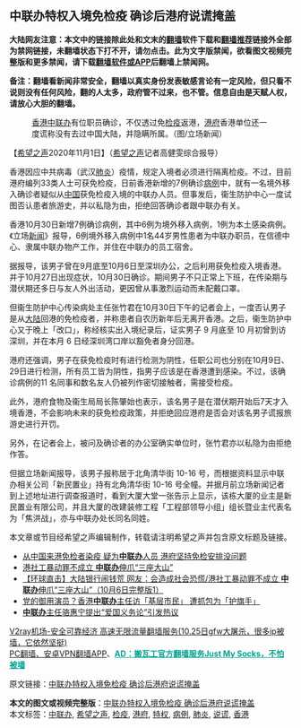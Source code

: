  <h2>中联办特权入境免检疫 确诊后港府说谎掩盖</h2> <p class="notice"><b>大陆网友注意：本文中的链接除此处和文末的<a href="https://github.com/bannedbook/fanqiang" >翻墙</a>软件下载和<a href="https://github.com/killgcd/justmysocks/blob/master/README.md">翻墙推荐</a>链接外全部为禁网链接，未翻墙状态下打不开，请勿点击。此为文字版禁闻，欲看图文视频完整版和更多禁闻，请下载<a href="https://github.com/bannedbook/fanqiang">翻墙软件或APP</a>后翻墙上禁闻网。</p><p>备注：翻墙看新闻非常安全，翻墙以真实身份发表敏感言论有一定风险，但只看不说则没有任何风险，翻的人太多，政府管不过来，也不管。信息自由是天赋人权，请放心大胆的翻墙。</b></p>  <div class="entry"> <figure><figcaption><a href="https://www.bannedbook.org/bnews/tag/%e9%a6%99%e6%b8%af/" class="st_tag internal_tag" rel="tag" title="标签 香港 下的日志">香港</a><a href="https://www.bannedbook.org/bnews/tag/%e4%b8%ad%e8%81%94%e5%8a%9e/" class="st_tag internal_tag" rel="tag" title="标签 中联办 下的日志">中联办</a>有位职员确诊，不仅透过免<a href="https://www.bannedbook.org/bnews/tag/%E6%A3%80%E7%96%AB/" class="st_tag internal_tag" rel="tag" title="标签 检疫 下的日志">检疫</a>返港，<a href="https://www.bannedbook.org/bnews/tag/%E6%B8%AF%E5%BA%9C/" class="st_tag internal_tag" rel="tag" title="标签 港府 下的日志">港府</a>香港单位还一度谎称没有去过中国大陆，并隐瞒所属。（图/立场新闻）</figcaption></figure> <p>【<span class='wp_keywordlink_affiliate'><a href="https://www.soundofhope.org" title="希望之声" target="_blank">希望之声</a></span>2020年11月1日】（<a href="https://www.bannedbook.org/bnews/tag/%e5%b8%8c%e6%9c%9b%e4%b9%8b%e5%a3%b0/" class="st_tag internal_tag" rel="tag" title="标签 希望之声 下的日志">希望之声</a>记者高健雯综合报导）</p> <p>香港因应中共病毒（武汉<a href="https://www.bannedbook.org/bnews/tag/%e8%82%ba%e7%82%8e/" class="st_tag internal_tag" rel="tag" title="标签 肺炎 下的日志">肺炎</a>）疫情，规定入境者必须进行隔离检疫。不过，目前港府编列33类人士可获免检疫，日前香港新增的7例确诊<a href="https://www.bannedbook.org/bnews/tag/%E7%97%85%E4%BE%8B/" class="st_tag internal_tag" rel="tag" title="标签 病例 下的日志">病例</a>中，就有一名境外移入确诊者疑似从<span class='wp_keywordlink_affiliate'><a href="https://www.bannedbook.org/" title="中国" target="_blank">中国</a></span>获免检疫入境的中联办人员。但事发后，衞生防护中心一度试图否认患者旅游史，并以私隐为由，拒绝回答确诊者跟中联办有关。</p> <p>香港10月30日新增7例确诊病例，其中6例为境外移入病例，1例为本土感染病例。《立场<span class='wp_keywordlink_affiliate'><a href="https://www.bannedbook.org/" title="新闻">新闻</a></span>》报导，6例境外移入病例中1名44岁男性患者为中联办职员，在信德中心、隶属中联办物产工作，并住在中联办的员工宿舍。</p>  <p>据报导，该男子曾在9月底至10月6日至深圳办公，之后利用获免检疫入境香港。并于10月27日出现症状，10月30日确诊。期间男子不只正常上下班，在传染期与潜伏期还多日与友人外出活动，更因曾从事激烈运动而未配戴口罩。</p> <p>但衞生防护中心传染病处主任张竹君在10月30日下午的记者会上，一度否认男子是从<span class='wp_keywordlink_affiliate'><a href="https://www.bannedbook.org/" title="大陆" target="_blank">大陆</a></span>回港的免检疫者，并称患者自农历新年后无离开香港。之后，衞生防护中心又于晚上「改口」，称经核实出入境纪录后，证实男子 9 月底至 10 月初曾到访深圳，并在本月 6 日经深圳湾口岸以豁免者身分回港。</p> <p>港府还强调，男子在获免检疫时有进行检测为阴性，任职公司也分别在10月9日、29日进行检测，所有员工皆为阴性，指男子应该是在香港遭到感染。不过，该确诊病例的11 名同事和数名友人仍被列作密切接触者，需接受检疫。</p>  <p>此外，港府食物及衞生局局长陈肇始也表示，该名男子是在潜伏期开始后7天才入境香港，不会影响未来的获免检疫政策，并拒绝回应港府是否会对该名男子谎报旅游史进行开罚。</p> <p>另外，在记者会上，被问及确诊者的办公室确实单位时，张竹君亦以私隐为由拒绝作答。</p> <p>但据立场新闻报导，该男子报称居于北角清华街 10-16 号，而根据资料显示中联办相关公司「新民置业」持有北角清华街 10-16 号全幢。并据月前立场新闻记者到上述地址进行调查报道时，看到大厦大堂一张告示上显示，该栋大厦的业主是新民置业有限公司，并且大厦的改建装修工程「工程部领导小组」组长暨业主代表名为「焦洪战」，亦与中联办处长同名同姓。</p>  <p>本文章或节目经希望之声编辑制作，转载请注明希望之声并包含原文标题及链接。</p> <ul class='op-related-articles' title='相关阅读'> <li><a href='https://www.bannedbook.org/bnews/cnnews/hknews/20201031/1423523.html' target='_blank'>从中国来港免检者染疫 疑为<b>中联办</b>人员 港府坚持免检安排没问题</a></li> <li><a href='https://www.bannedbook.org/bnews/taiwannews/20201006/1409175.html' target='_blank'>港社工暴动罪不成立 <b>中联办</b>伸爪“三座大山”</a></li> <li><a href='https://www.bannedbook.org/bnews/bannedvideo/20201006/1409163.html' target='_blank'>【环球直击】大陆银行闹钱荒 网友：会造成社会恐慌/港社工暴动罪不成立 <b>中联办</b>伸爪“三座大山”（10月6日完整版1）</a></li> <li><a href='https://www.bannedbook.org/bnews/cnnews/hknews/20201005/1408359.html' target='_blank'>党的御用演员？香港<b>中联办</b>主任访「基层市民」 遭抓包为「护旗手」</a></li> <li><a href='https://www.bannedbook.org/bnews/cnnews/hknews/20201004/1407994.html' target='_blank'><b>中联办</b>主任骆惠宁提出“爱国义务论”引发热议</a></li> </ul> <p class="texttj"> <a href="https://www.bannedbook.org/forum23/topic22702.html" target="_blank">V2ray机场-安全可靠经济 高速无限流量翻墙服务(10.25日gfw大屠杀，很多ip被墙，它依然坚挺)</a><br/> <a href="https://github.com/bannedbook/fanqiang/wiki/%E7%A6%81%E9%97%BB%E7%BD%91%E5%AE%89%E5%8D%93%E7%BF%BB%E5%A2%99%E6%96%B0%E9%97%BBAPP" target="_blank">PC翻墙、安卓VPN翻墙APP</a>、<span onclick="window.open('https://github.com/killgcd/justmysocks/blob/master/README.md')" style="font-weight:bold;color:#00A191;cursor:pointer;text-decoration:underline;outline:none">AD：搬瓦工官方翻墙服务Just My Socks，不怕被墙</span></p><p>原文链接：<a class="src_link"  href="https://www.soundofhope.org/post/438343" target="_blank">中联办特权入境免检疫 确诊后港府说谎掩盖</a></p><a name='sharetosocial'></a>       <div><b>本文的图文或视频完整版</b>：<a href='https://www.bannedbook.org/bnews/comments/20201102/1424190.html'>中联办特权入境免检疫 确诊后港府说谎掩盖</a></div>  </div><!--END ENTRY--> <div class="postfooter"> <div>本文标签：<a href="https://www.bannedbook.org/bnews/tag/%e4%b8%ad%e8%81%94%e5%8a%9e/" rel="tag">中联办</a>, <a href="https://www.bannedbook.org/bnews/tag/%e5%b8%8c%e6%9c%9b%e4%b9%8b%e5%a3%b0/" rel="tag">希望之声</a>, <a href="https://www.bannedbook.org/bnews/tag/%E6%A3%80%E7%96%AB/" rel="tag">检疫</a>, <a href="https://www.bannedbook.org/bnews/tag/%E6%B8%AF%E5%BA%9C/" rel="tag">港府</a>, <a href="https://www.bannedbook.org/bnews/tag/%E7%89%B9%E6%9D%83/" rel="tag">特权</a>, <a href="https://www.bannedbook.org/bnews/tag/%E7%97%85%E4%BE%8B/" rel="tag">病例</a>, <a href="https://www.bannedbook.org/bnews/tag/%e8%82%ba%e7%82%8e/" rel="tag">肺炎</a>, <a href="https://www.bannedbook.org/bnews/tag/%E8%AF%B4%E8%B0%8E/" rel="tag">说谎</a>, <a href="https://www.bannedbook.org/bnews/tag/%e9%a6%99%e6%b8%af/" rel="tag">香港</a></div>  </div><!--END POSTFOOTER--> 